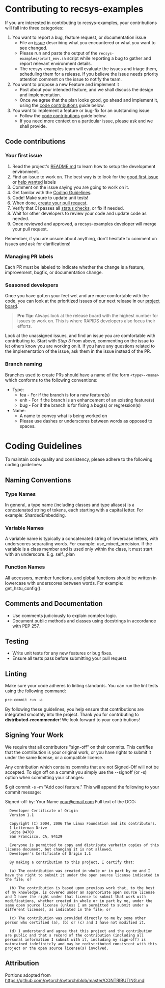 # Contributing to recsys-examples

If you are interested in contributing to recsys-examples, your contributions will fall
into three categories:
1. You want to report a bug, feature request, or documentation issue
    - File an [issue](https://github.com/NVIDIA/recsys-examples/issues/new/choose)
    describing what you encountered or what you want to see changed.
    - Please run and paste the output of the `recsys-examples/print_env.sh` script while
    reporting a bug to gather and report relevant environment details.
    - The recsys-examples team will evaluate the issues and triage them, scheduling
    them for a release. If you believe the issue needs priority attention
    comment on the issue to notify the team.
2. You want to propose a new Feature and implement it
    - Post about your intended feature, and we shall discuss the design and
    implementation.
    - Once we agree that the plan looks good, go ahead and implement it, using
    the [code contributions](#code-contributions) guide below.
3. You want to implement a feature or bug-fix for an outstanding issue
    - Follow the [code contributions](#code-contributions) guide below.
    - If you need more context on a particular issue, please ask and we shall
    provide.

## Code contributions

### Your first issue

1. Read the project's [README.md](https://github.com/NVIDIA/recsys-examples/blob/main/README.md)
    to learn how to setup the development environment.
2. Find an issue to work on. The best way is to look for the [good first issue](https://github.com/NVIDIA/recsys-examples/issues?q=is%3Aissue%20state%3Aopen%20label%3A%22good%20first%20issue%22)
    or [help wanted](https://github.com/NVIDIA/recsys-examples/issues?q=is%3Aissue%20state%3Aopen%20label%3A%22help%20wanted%22) labels
3. Comment on the issue saying you are going to work on it.
4. Get familar with the [Coding Guidelines](#coding-guidelines).
5. Code! Make sure to update unit tests!
6. When done, [create your pull request](https://github.com/NVIDIA/recsys-examples/compare).
7. Verify that CI passes all [status checks](https://help.github.com/articles/about-status-checks/), or fix if needed.
8. Wait for other developers to review your code and update code as needed.
9. Once reviewed and approved, a recsys-examples developer will merge your pull request.

Remember, if you are unsure about anything, don't hesitate to comment on issues and ask for clarifications!


### Managing PR labels

Each PR must be labeled to indicate whether the change is a feature, improvement, bugfix, or documentation change.

### Seasoned developers

Once you have gotten your feet wet and are more comfortable with the code, you
can look at the prioritized issues of our next release in our [project board](https://github.com/NVIDIA/recsys-examples/projects?query=is%3Aopen).

> **Pro Tip:** Always look at the release board with the highest number for
issues to work on. This is where RAPIDS developers also focus their efforts.

Look at the unassigned issues, and find an issue you are comfortable with
contributing to. Start with _Step 3_ from above, commenting on the issue to let
others know you are working on it. If you have any questions related to the
implementation of the issue, ask them in the issue instead of the PR.

### Branch naming

Branches used to create PRs should have a name of the form `<type>-<name>`
which conforms to the following conventions:
- Type:
    - fea - For if the branch is for a new feature(s)
    - enh - For if the branch is an enhancement of an existing feature(s)
    - bug - For if the branch is for fixing a bug(s) or regression(s)
- Name:
    - A name to convey what is being worked on
    - Please use dashes or underscores between words as opposed to spaces.


# Coding Guidelines
To maintain code quality and consistency, please adhere to the following coding guidelines:
## Naming Conventions
### Type Names
In general, a type name (including classes and type aliases) is a concatenated string of tokens, each starting with a capital letter. For example: ShardedEmbedding.
### Variable Names
A variable name is typically a concatenated string of lowercase letters, with underscores separating words. For example: use_mixed_precision. If the variable is a class member and is used only within the class, it must start with an underscore. E.g. self._plan
### Function Names
All accessors, member functions, and global functions should be written in lowercase with underscores between words. For example: get_hstu_config().

## Comments and Documentation
* Use comments judiciously to explain complex logic.
* Document public methods and classes using docstrings in accordance with PEP 257.
## Testing
* Write unit tests for any new features or bug fixes.
* Ensure all tests pass before submitting your pull request.
## Linting
Make sure your code adheres to linting standards. You can run the lint tests using the following command:
```python
pre-commit run -a
```
By following these guidelines, you help ensure that contributions are integrated smoothly into the project. Thank you for contributing to **distributed-recommender**! We look forward to your contributions!

## Signing Your Work
We require that all contributors "sign-off" on their commits. This certifies that the contribution is your original work, or you have rights to submit it under the same license, or a compatible license.

Any contribution which contains commits that are not Signed-Off will not be accepted.
To sign off on a commit you simply use the --signoff (or -s) option when committing your changes:

$ git commit -s -m "Add cool feature."
This will append the following to your commit message:

Signed-off-by: Your Name <your@email.com>
Full text of the DCO:
```
  Developer Certificate of Origin
  Version 1.1
  
  Copyright (C) 2004, 2006 The Linux Foundation and its contributors.
  1 Letterman Drive
  Suite D4700
  San Francisco, CA, 94129
  
  Everyone is permitted to copy and distribute verbatim copies of this license document, but changing it is not allowed.
  Developer's Certificate of Origin 1.1
  
  By making a contribution to this project, I certify that:
  
  (a) The contribution was created in whole or in part by me and I have the right to submit it under the open source license indicated in the file; or
  
  (b) The contribution is based upon previous work that, to the best of my knowledge, is covered under an appropriate open source license and I have the right under that license to submit that work with modifications, whether created in whole or in part by me, under the same open source license (unless I am permitted to submit under a different license), as indicated in the file; or
  
  (c) The contribution was provided directly to me by some other person who certified (a), (b) or (c) and I have not modified it.
  
  (d) I understand and agree that this project and the contribution are public and that a record of the contribution (including all personal information I submit with it, including my sign-off) is maintained indefinitely and may be redistributed consistent with this project or the open source license(s) involved.
```

## Attribution
Portions adopted from https://github.com/pytorch/pytorch/blob/master/CONTRIBUTING.md
